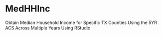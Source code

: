 # MedHHInc
Obtain Median Household Income for Specific TX Counties Using the 5YR ACS Across Multiple Years Using RStudio
